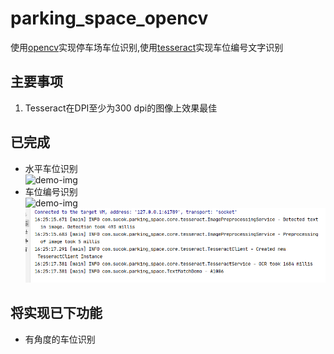 # parking_space_opencv

使用[opencv](https://github.com/bytedeco/javacpp-presets/tree/master/opencv)实现停车场车位识别,使用[tesseract](https://github.com/bytedeco/javacpp-presets/tree/master/tesseract)实现车位编号文字识别

## 主要事项
1. Tesseract在DPI至少为300 dpi的图像上效果最佳
## 已完成

+ 水平车位识别  
![demo-img](https://github.com/githubwyj/parking_space_opencv/blob/master/screenshot/result.png?raw=true)
+ 车位编号识别  
![demo-img](https://github.com/githubwyj/parking_space_opencv/blob/master/resources/images/text/1.png?raw=true)  
![demo-img](https://github.com/githubwyj/parking_space_opencv/blob/master/screenshot/txt-result.png?raw=true)

## 将实现已下功能

+ 有角度的车位识别


